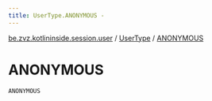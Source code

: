 ```yaml
---
title: UserType.ANONYMOUS - 
---
```


[be.zvz.kotlininside.session.user](../index.html) / [UserType](index.html) / [ANONYMOUS](./-a-n-o-n-y-m-o-u-s.html)

# ANONYMOUS

`ANONYMOUS`